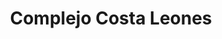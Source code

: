 ---
title: "Complejo Costa Leones"
url: /dina-huapi/complejo-costa-leones/
shop: Einkaufszentrum
---